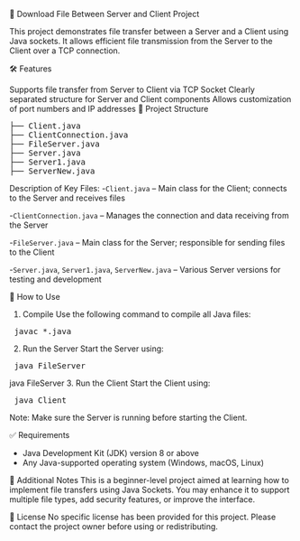 📁 Download File Between Server and Client Project

This project demonstrates file transfer between a Server and a Client using Java sockets. It allows efficient file transmission from the Server to the Client over a TCP connection.

🛠️ Features

Supports file transfer from Server to Client via TCP Socket
Clearly separated structure for Server and Client components
Allows customization of port numbers and IP addresses
📂 Project Structure
<pre>├── Client.java
├── ClientConnection.java
├── FileServer.java
├── Server.java
├── Server1.java
├── ServerNew.java</pre>

Description of Key Files:
-`Client.java` – Main class for the Client; connects to the Server and receives files

-`ClientConnection.java` – Manages the connection and data receiving from the Server

-`FileServer.java` – Main class for the Server; responsible for sending files to the Client

-`Server.java`, `Server1.java`, `ServerNew.java` – Various Server versions for testing and development

🚀 How to Use

1. Compile
Use the following command to compile all Java files:
<pre> javac *.java </pre>

2. Run the Server
Start the Server using:
<pre> java FileServer </pre>

java FileServer
3. Run the Client
Start the Client using:
<pre> java Client </pre>
Note: Make sure the Server is running before starting the Client.

✅ Requirements
- Java Development Kit (JDK) version 8 or above
- Any Java-supported operating system (Windows, macOS, Linux)

📌 Additional Notes
This is a beginner-level project aimed at learning how to implement file transfers using Java Sockets.
You may enhance it to support multiple file types, add security features, or improve the interface.

📄 License
No specific license has been provided for this project. Please contact the project owner before using or redistributing.
